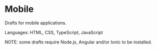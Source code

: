 # Mobile
Drafts for mobile applications.

Languages: HTML, CSS, TypeScript, JavaScript

NOTE: some drafts require Node.js, Angular and/or Ionic to be installed.
